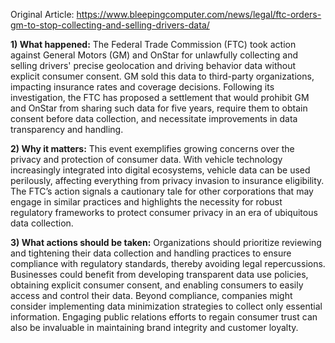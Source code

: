 Original Article: https://www.bleepingcomputer.com/news/legal/ftc-orders-gm-to-stop-collecting-and-selling-drivers-data/

**1) What happened:** The Federal Trade Commission (FTC) took action against General Motors (GM) and OnStar for unlawfully collecting and selling drivers' precise geolocation and driving behavior data without explicit consumer consent. GM sold this data to third-party organizations, impacting insurance rates and coverage decisions. Following its investigation, the FTC has proposed a settlement that would prohibit GM and OnStar from sharing such data for five years, require them to obtain consent before data collection, and necessitate improvements in data transparency and handling.

**2) Why it matters:** This event exemplifies growing concerns over the privacy and protection of consumer data. With vehicle technology increasingly integrated into digital ecosystems, vehicle data can be used perilously, affecting everything from privacy invasion to insurance eligibility. The FTC’s action signals a cautionary tale for other corporations that may engage in similar practices and highlights the necessity for robust regulatory frameworks to protect consumer privacy in an era of ubiquitous data collection.

**3) What actions should be taken:** Organizations should prioritize reviewing and tightening their data collection and handling practices to ensure compliance with regulatory standards, thereby avoiding legal repercussions. Businesses could benefit from developing transparent data use policies, obtaining explicit consumer consent, and enabling consumers to easily access and control their data. Beyond compliance, companies might consider implementing data minimization strategies to collect only essential information. Engaging public relations efforts to regain consumer trust can also be invaluable in maintaining brand integrity and customer loyalty.